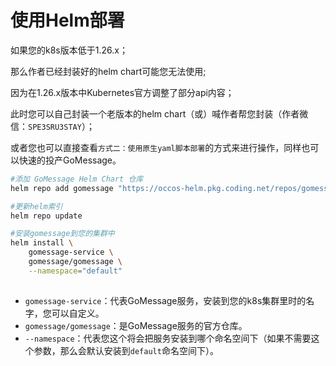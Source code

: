 # 使用Helm部署

如果您的k8s版本低于1.26.x；

那么作者已经封装好的helm chart可能您无法使用;

因为在1.26.x版本中Kubernetes官方调整了部分api内容；

此时您可以自己封装一个老版本的helm chart（或）喊作者帮您封装（作者微信：`SPE3SRU3STAY`）；

或者您也可以直接查看`方式二：使用原生yaml脚本部署`的方式来进行操作，同样也可以快速的投产GoMessage。

```bash
#添加 GoMessage Helm Chart 仓库
helm repo add gomessage "https://occos-helm.pkg.coding.net/repos/gomessage"

#更新helm索引
helm repo update

#安装gomessage到您的集群中
helm install \
    gomessage-service \
    gomessage/gomessage \
    --namespace="default"
    
```

- `gomessage-service`：代表GoMessage服务，安装到您的k8s集群里时的名字，您可以自定义。
- `gomessage/gomessage`：是GoMessage服务的官方仓库。
- `--namespace`：代表您这个将会把服务安装到哪个命名空间下（如果不需要这个参数，那么会默认安装到`default`命名空间下）。

